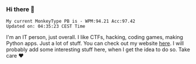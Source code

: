 ### Hi there 👋
<!-- PB START -->
```
My current MonkeyType PB is - WPM:94.21 Acc:97.42
Updated on: 04:35:23 CEST Time
```
<!-- PB END -->
I'm an IT person, just overall. I like CTFs, hacking, coding games, making Python apps. Just a lot of stuff.
You can check out my website [here](https://skill3472.github.io/).
I will probably add some interesting stuff here, when I get the idea to do so. Take care ❤️
